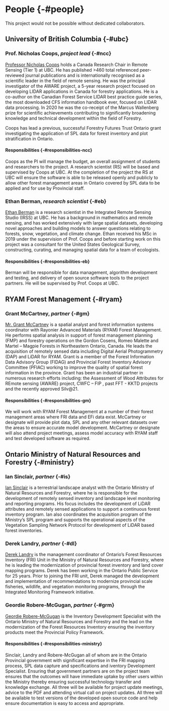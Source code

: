 # People {-#people}

This project would not be possible without dedicated collaborators.

## University of British Columbia {-#ubc}

### Prof. Nicholas Coops, *project lead* {-#ncc}

[Professor Nicholas Coops](https://forestry.ubc.ca/faculty-profile/nicholas-coops/) holds a Canada Research Chair in Remote Sensing (Tier 1) at UBC. He has published >460 total referenced peer-reviewed journal publications and is internationally recognised as a scientific leader in the field of remote sensing. He was the principal investigator of the AWARE project, a 5-year research project focused on developing LIDAR applications in Canada for forestry applications. He is a co-author on the Canadian Forest Service LIDAR best practice guide series, the most downloaded CFS information handbook ever, focused on LIDAR data processing. In 2020 he was the co-receipt of the Marcus Wallenberg prize for scientific achievements contributing to significantly broadening knowledge and technical development within the field of Forestry.

Coops has lead a previous, successful Forestry Futures Trust Ontario grant investigating the application of SPL data for forest inventory and plot stratification in Ontario. 

#### Responsibilities {-#responsibilities-ncc}

Coops as the PI will manage the budget, an overall assignment of students and researchers to the project. A research scientist (RS) will be based and supervised by Coops at UBC. At the completion of the project the RS at UBC will ensure the software is able to be released openly and publicly to allow other forest management areas in Ontario covered by SPL data to be applied and for use by Provincial staff.

### Ethan Berman, *research scientist* {-#eb}

[Ethan Berman](linkedin.com/in/ethan-berman) is a research scientist in the Integrated Remote Sensing Studio (IRSS) at UBC. He has a background in mathematics and remote sensing, and has worked extensively with large spatial datasets, developing novel approaches and building models to answer questions relating to forests, snow, vegetation, and climate change. Ethan received his MSc in 2019 under the supervision of Prof. Coops and before starting work on this project was a consultant for the United States Geological Survey, constructing, curating, and managing spatial data for a team of ecologists. 

#### Responsibilities {-#responsibilities-eb}

Berman will be responsible for data management, algorithm development and testing, and delivery of open source software tools to the project partners. He will be supervised by Prof. Coops at UBC.

## RYAM Forest Management {-#ryam}

### Grant McCartney, *partner* {-#gm}

[Mr. Grant McCartney](https://ca.linkedin.com/in/grantmccartneygis) is a spatial analyst and forest information systems coordinator with Rayonier Advanced Materials (RYAM) Forest Management. He performs spatial analysis in support of forest management planning (FMP) and forestry operations on the Gordon Cosens, Romeo Malette and Martel – Magpie Forests in Northeastern Ontario, Canada. He leads the acquisition of remotely sensed data including Digital Aerial Photogrammetry (DAP) and LiDAR for RYAM. Grant is a member of the Forest Information Data Advisory Group (FIDAG) and Provincial Forest Inventory Advisory Committee (PFIAC) working to improve the quality of spatial forest information in the province. Grant has been an industrial partner in numerous research efforts including: the Assessment of Wood Attributes for REmote sensing (AWARE) project, CWFC – FIP , past FFT - KKTD projects and the recently approved Silv@21.

#### Responsibilities {-#responsibilities-gm}

We will work with RYAM Forest Management at a number of their forest management areas where FRI data and EFi data exist. McCartney or designate will provide plot data, SPL and any other relevant datasets over the areas to ensure accurate model development. McCartney or designate will also attend project meetings, assess model accuracy with RYAM staff and test developed software as required. 

## Ontario Ministry of Natural Resources and Forestry {-#ministry}

### Ian Sinclair, *partner* {-#is}

[Ian Sinclair](linkedin.com/in/ian-sinclair-984929a4) is a terrestrial landscape analyst with the Ontario Ministry of Natural Resources and Forestry, where he is responsible for the development of remotely sensed inventory and landscape level monitoring and reporting programs. His focus includes the development of LiDAR attributes and remotely sensed applications to support a continuous forest inventory program. Ian also coordinates the acquisition program of the Ministry’s SPL program and supports the operational aspects of the Vegetation Sampling Network Protocol for development of LiDAR based forest inventories.

### Derek Landry, *partner* {-#dl}

[Derek Landry](linkedin.com/in/derek-landry-4a860b212) is the management coordinator of Ontario’s Forest Resources Inventory (FRI) Unit in the Ministry of Natural Resources and Forestry, where he is leading the modernization of provincial forest inventory and land cover mapping programs. Derek has been working in the Ontario Public Service for 25 years. Prior to joining the FRI unit, Derek managed the development and implementation of recommendations to modernize provincial scale fisheries, wildlife, and vegetation monitoring programs, through the Integrated Monitoring Framework initiative.

### Geordie Robere-McGugan, *partner* {-#grm}

[Geordie Robere-McGugan](linkedin.com/in/geordie-robere-mcgugan-b5b6aa3) is the Inventory Development Specialist with the Ontario Ministry of Natural Resources and Forestry and the lead on the modernization of the Forest Resources Inventory ensuring the inventory products meet the Provincial Policy Framework. 

#### Responsibilities {-#responsibilities-ministry}

Sinclair, Landry and Robere-McGugan all of whom are in the Ontario Provincial government with significant expertise in the FRI mapping process, SPL data capture and specifications and iventory Development Specialist. Ensuring that government partners are on the project team ensures that the outcomes will have immediate uptake by other users within the Ministry thereby ensuring successful technology transfer and knowledge exchange. All three will be available for project update meetings, advice to the PDF and attending virtual call on project updates. All three will be available to test versions of the developed open source code and help ensure documentation is easy to access and appropriate. 
